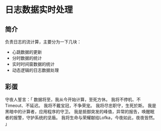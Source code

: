 # 日志数据实时处理

## 简介
负责日志的流计算，主要分为一下几块：

- 心跳数据的更新
- 分时数据的统计
- 实时时间窗数据的统计
- 动态逻辑的日志数据处理

## 彩蛋
守夜人誓言：「
数据将至，我从今开始计算，至死方休。
我将不停机、不Timeout、不延迟。
我将不戴宝冠，不争荣宠。
我将尽忠职守，生死於斯。
我是黑暗中的计算者，应用程序的守卫。
我是抵御突发的峰值，异常的报告，唤醒眠者的报警，守护系统的坚盾。
我将生命与荣耀献给Lofka，今夜如此，夜夜皆然。
」

